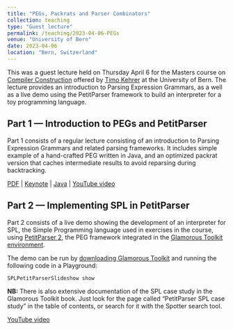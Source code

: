 ```yaml
---
title: "PEGs, Packrats and Parser Combinators"
collection: teaching
type: "Guest lecture"
permalink: /teaching/2023-04-06-PEGs
venue: "University of Bern"
date: 2023-04-06
location: "Bern, Switzerland"
---
```


This was a guest lecture held on Thursday April 6 for the Masters course on [Compiler Construction](https://seg.inf.unibe.ch/teaching/current/cc/) offered by [Timo Kehrer](https://seg.inf.unibe.ch/people/timo/) at the University of Bern.
The lecture provides an introduction to Parsing Expression Grammars, as a well as a live demo using the PetitParser framework to build an interpreter for a toy programming language.

## Part 1 — Introduction to PEGs and PetitParser
Part 1 consists of a regular lecture consisting of an introduction to Parsing Expression Grammars and related parsing frameworks.
It includes simple example of a hand-crafted PEG written in Java, and an optimized packrat version that caches intermediate results to avoid reparsing during backtracking.


[PDF](/files/slides/2023-04-06-PEGs-CC.pdf)
| [Keynote](https://github.com/onierstrasz/lecture-pegs)
| [Java](https://github.com/onierstrasz/course-compiler-construction/tree/master/examples/cc-SimplePackrat/src)
| [YouTube video](https://youtu.be/MbzE_PonAfQ)

## Part 2 — Implementing SPL in PetitParser

Part 2 consists of a live demo showing the development of an interpreter for SPL, the Simple Programming language used in exercises in the course, using [PetitParser 2](https://scg.unibe.ch/research/helvetia/petitparser), the PEG framework integrated in the [Glamorous Toolkit environment](https://gtoolkit.com).

The demo can be run by [downloading Glamorous Toolkit](https://gtoolkit.com/download/) and running the following code in a Playground:

```
SPLPetitParserSlideshow show 
```

**NB:** There is also extensive documentation of the SPL case study in the Glamorous Toolkit book. Just look for the page called “PetitParser SPL case study” in the table of contents, or search for it with the Spotter search tool.

[YouTube video](https://youtu.be/IGRLcS7Heuw)